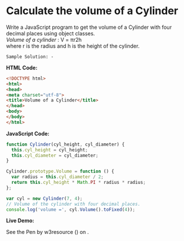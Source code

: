 # Calculate the volume of a Cylinder

Write a JavaScript program to get the volume of a Cylinder with four decimal places using object classes.  
_Volume of a cylinder_ : V = πr2h  
where r is the radius and h is the height of the cylinder.

```
Sample Solution: -
```

**HTML Code:**

```html
<!DOCTYPE html>
<html>
<head>
<meta charset="utf-8">
<title>Volume of a Cylinder</title>
</head>
<body>
</body>
</html>

```

**JavaScript Code:**

```js
function Cylinder(cyl_height, cyl_diameter) {
  this.cyl_height = cyl_height;
  this.cyl_diameter = cyl_diameter;
}

Cylinder.prototype.Volume = function () {
  var radius = this.cyl_diameter / 2;
  return this.cyl_height * Math.PI * radius * radius;
};

var cyl = new Cylinder(7, 4);
// Volume of the cylinder with four decimal places.
console.log('volume =', cyl.Volume().toFixed(4));

```

**Live Demo:**

<section class="expand-codepen"><p data-height="380" data-theme-id="0" data-slug-hash="jGLepN" data-default-tab="js,result" data-user="w3resource" data-embed-version="2" data-pen-title="JavaScript - common-editor-exercises" data-editable="true" class="codepen">See the Pen by w3resource () on .</p><codepen></codepen></section>